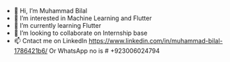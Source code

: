 - 👋 Hi, I’m Muhammad Bilal
- 👀 I’m interested in Machine Learning and Flutter 
- 🌱 I’m currently learning Flutter
- 💞️ I’m looking to collaborate on Internship base
- 📫 Cntact me on LinkedIn https://www.linkedin.com/in/muhammad-bilal-1786421b6/
     Or WhatsApp no is # +923006024794

<!---
malikjee760/malikjee760 is a ✨ special ✨ repository because its `README.md` (this file) appears on your GitHub profile.
You can click the Preview link to take a look at your changes.
--->
